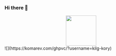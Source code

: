 ### Hi there 👋
<div id="header" align="center">
  <img src="https://media.giphy.com/media/4frInXA5y3lGNLjeHS/giphy.gif" width="100"/>
</div>
![](https://komarev.com/ghpvc/?username=kilg-kory)


<!--
**kilg-kory/kilg-kory** is a ✨ _special_ ✨ repository because its `README.md` (this file) appears on your GitHub profile.

Here are some ideas to get you started:

- 🔭 I’m currently working on ...
- 🌱 I’m currently learning ...
- 👯 I’m looking to collaborate on ...
- 🤔 I’m looking for help with ...
- 💬 Ask me about ...
- 📫 How to reach me: ...
- 😄 Pronouns: ...
- ⚡ Fun fact: ...
-->

